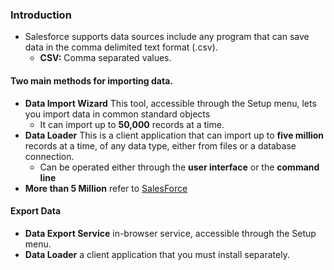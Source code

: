 ### Introduction
- Salesforce supports data sources include any program that can save data in the comma delimited text format (.csv).
  - **CSV:** Comma separated values.
#### Two main methods for importing data.
- **Data Import Wizard** This tool, accessible through the Setup menu, lets you import data in common standard objects
  - It can import up to **50,000** records at a time. 
- **Data Loader** This is a client application that can import up to **five million** records at a time, of any data type, either from files or a database connection.
  - Can be operated either through the **user interface** or the **command line**
- **More than 5 Million** refer to [SalesForce](https://trailhead.salesforce.com/en/content/learn/modules/lex_implementation_data_management/lex_implementation_data_import?trail_id=force_com_admin_beginner)

#### Export Data
- **Data Export Service** in-browser service, accessible through the Setup menu.
- **Data Loader** a client application that you must install separately.
